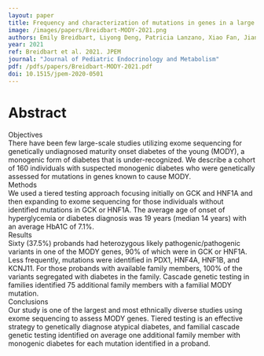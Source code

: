 ```yaml
---
layout: paper
title: Frequency and characterization of mutations in genes in a large cohort of patients referred to MODY registry
image: /images/papers/Breidbart-MODY-2021.png
authors: Emily Breidbart, Liyong Deng, Patricia Lanzano, Xiao Fan, Jiancheng Guo, Rudolph L Leibel, Charles A LeDuc, Wendy K Chung
year: 2021
ref: Breidbart et al. 2021. JPEM
journal: "Journal of Pediatric Endocrinology and Metabolism"
pdf: /pdfs/papers/Breidbart-MODY-2021.pdf
doi: 10.1515/jpem-2020-0501
---
```


# Abstract

Objectives<br>
There have been few large-scale studies utilizing exome sequencing for genetically undiagnosed maturity onset diabetes of the young (MODY), a monogenic form of diabetes that is under-recognized. We describe a cohort of 160 individuals with suspected monogenic diabetes who were genetically assessed for mutations in genes known to cause MODY.<br>
Methods<br>
We used a tiered testing approach focusing initially on GCK and HNF1A and then expanding to exome sequencing for those individuals without identified mutations in GCK or HNF1A. The average age of onset of hyperglycemia or diabetes diagnosis was 19 years (median 14 years) with an average HbA1C of 7.1%.<br>
Results<br>
Sixty (37.5%) probands had heterozygous likely pathogenic/pathogenic variants in one of the MODY genes, 90% of which were in GCK or HNF1A. Less frequently, mutations were identified in PDX1, HNF4A, HNF1B, and KCNJ11. For those probands with available family members, 100% of the variants segregated with diabetes in the family. Cascade genetic testing in families identified 75 additional family members with a familial MODY mutation.<br>
Conclusions<br>
Our study is one of the largest and most ethnically diverse studies using exome sequencing to assess MODY genes. Tiered testing is an effective strategy to genetically diagnose atypical diabetes, and familial cascade genetic testing identified on average one additional family member with monogenic diabetes for each mutation identified in a proband.
